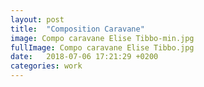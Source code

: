 ```yaml
---
layout: post
title:  "Composition Caravane"
image: Compo caravane Elise Tibbo-min.jpg
fullImage: Compo caravane Elise Tibbo.jpg
date:   2018-07-06 17:21:29 +0200
categories: work
---
```

